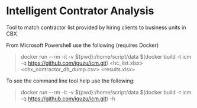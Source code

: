 # Intelligent Contrator Analysis

Tool to match contractor list provided by hiring clients to business units in CBX

From Microsoft Powershell use the following (requires Docker)
> docker run --rm -it -v ${pwd}:/home/script/data $(docker build -t icm -q https://github.com/iguzu/icm.git) <hc_list.xlsx> <cbx_contractor_db_dump.csv> <results.xlsx>

To see the command line tool help use the following:

> docker run --rm -it -v ${pwd}:/home/script/data $(docker build -t icm -q https://github.com/iguzu/icm.git) -h

